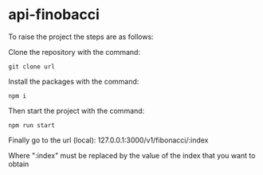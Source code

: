 # api-finobacci

To raise the project the steps are as follows:

Clone the repository with the command:

```git clone url```

Install the packages with the command:

```npm i```

Then start the project with the command:

```npm run start```

Finally go to the url (local):
127.0.0.1:3000/v1/fibonacci/:index

Where ":index" must be replaced by the value of the index that you want to obtain
